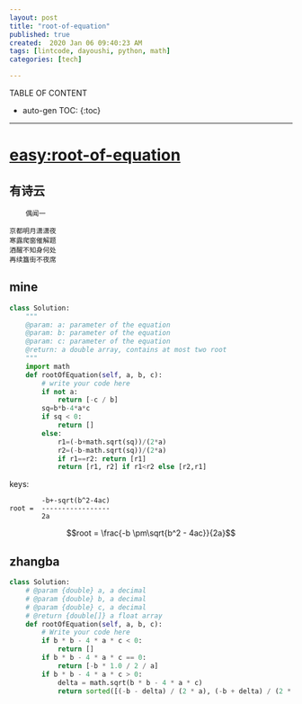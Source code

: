 ```yaml
---
layout: post
title: "root-of-equation"
published: true
created:  2020 Jan 06 09:40:23 AM
tags: [lintcode, dayoushi, python, math]
categories: [tech]

---
```


TABLE OF CONTENT

* auto-gen TOC:
{:toc}

- - -

# [easy:root-of-equation](https://www.lintcode.com/problem/root-of-equation/description?_from=ladder&&fromId=99)

## 有诗云

        偶闻一

    京都明月潇潇夜
    寒露爬窗催解题
    酒醒不知身何处
    再续簋街不夜席

## mine

```python
class Solution:
    """
    @param: a: parameter of the equation
    @param: b: parameter of the equation
    @param: c: parameter of the equation
    @return: a double array, contains at most two root
    """
    import math
    def rootOfEquation(self, a, b, c):
        # write your code here
        if not a:
            return [-c / b]
        sq=b*b-4*a*c
        if sq < 0:
            return []
        else:
            r1=(-b+math.sqrt(sq))/(2*a)
            r2=(-b-math.sqrt(sq))/(2*a)
            if r1==r2: return [r1]
            return [r1, r2] if r1<r2 else [r2,r1]
```

keys:

            -b+-sqrt(b^2-4ac)
    root =  -----------------
            2a

$$root = \frac{-b \pm\sqrt{b^2 - 4ac}}{2a}$$

## zhangba

```python
class Solution:
    # @param {double} a, a decimal
    # @param {double} b, a decimal
    # @param {double} c, a decimal
    # @return {double[]} a float array
    def rootOfEquation(self, a, b, c):
        # Write your code here
        if b * b - 4 * a * c < 0:
            return []
        if b * b - 4 * a * c == 0:
            return [-b * 1.0 / 2 / a]
        if b * b - 4 * a * c > 0:
            delta = math.sqrt(b * b - 4 * a * c)
            return sorted([(-b - delta) / (2 * a), (-b + delta) / (2 * a)])
```


